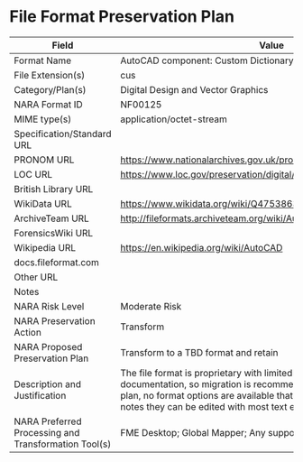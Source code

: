 # File Format Preservation Plan
  | Field | Value |
  | ----------- | ----------- |
  | Format Name | AutoCAD component: Custom Dictionary | 
| File Extension(s) | cus | 
| Category/Plan(s) | Digital Design and Vector Graphics | 
| NARA Format ID | NF00125 | 
| MIME type(s) | application/octet-stream | 
| Specification/Standard URL |  | 
| PRONOM URL | <https://www.nationalarchives.gov.uk/pronom/x-fmt/38> | 
| LOC URL | <https://www.loc.gov/preservation/digital/formats/fdd/fdd000445.shtml> | 
| British Library URL |  | 
| WikiData URL | <https://www.wikidata.org/wiki/Q47538631> | 
| ArchiveTeam URL | <http://fileformats.archiveteam.org/wiki/Autocad> | 
| ForensicsWiki URL |  | 
| Wikipedia URL | <https://en.wikipedia.org/wiki/AutoCAD> | 
| docs.fileformat.com |  | 
| Other URL |  | 
| Notes |  | 
| NARA Risk Level | Moderate Risk | 
| NARA Preservation Action | Transform | 
| NARA Proposed Preservation Plan | Transform to a TBD format and retain | 
| Description and Justification | The file format is proprietary with limited open or available documentation, so migration is recommended, but at the time of this plan, no format options are available that retain fidelity. Fileinfo.com notes they can be edited with most text editors since they're ASCII. | 
| NARA Preferred Processing and Transformation Tool(s) | FME Desktop; Global Mapper; Any supported text editor | 
